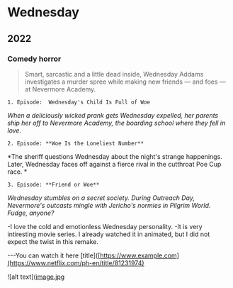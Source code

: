 # Wednesday
## 2022
### Comedy horror

> Smart, sarcastic and a little dead inside, Wednesday Addams investigates a murder spree while making new friends — and foes — at Nevermore Academy.

	1. Episode:  Wednesday's Child Is Full of Woe
	
  *When a deliciously wicked prank gets Wednesday expelled, her parents ship her off to Nevermore Academy, the boarding school where they fell in love.*
  
  	2. Episode: **Woe Is the Loneliest Number**
	
  *The sheriff questions Wednesday about the night's strange happenings. Later, Wednesday faces off against a fierce rival in the cutthroat Poe Cup race. *
  
  	3. Episode: **Friend or Woe**
	
  *Wednesday stumbles on a secret society. During Outreach Day, Nevermore's outcasts mingle with Jericho's normies in Pilgrim World. Fudge, anyone?*
  
-I love the cold and emotionless Wednesday personality.
-It is very intiresting movie series. I already watched it in animated, but I did not expect the twist in this remake.

---You can watch it here 
[title]([https://www.example.com](https://www.netflix.com/ph-en/title/81231974)



![alt text]([image.jpg](https://upload.wikimedia.org/wikipedia/en/6/66/Wednesday_Netflix_series_poster.png)
